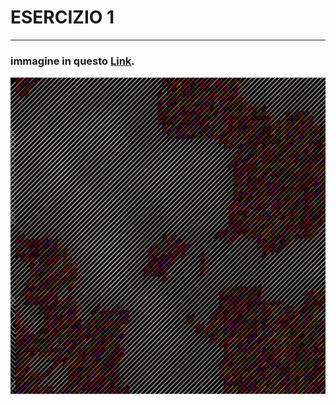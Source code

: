 # ESERCIZIO 1

--------------------------------------------------------------------------------------------------------------------------------------------------------------------------------------------------------------------------------

### immagine in questo [Link](https://editor.p5js.org/mgabriella/full/X085AWLyw).

![](1.png)
